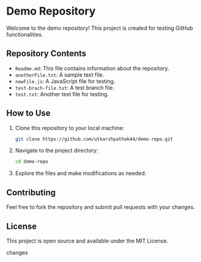 # Demo Repository

Welcome to the demo repository! This project is created for testing GitHub functionalities.

## Repository Contents

- `Readme.md`: This file contains information about the repository.
- `anotherFile.txt`: A sample text file.
- `newFile.js`: A JavaScript file for testing.
- `test-brach-file.txt`: A test branch file.
- `test.txt`: Another text file for testing.

## How to Use

1. Clone this repository to your local machine:

   ```bash
   git clone https://github.com/utkarshpathak44/demo-repo.git
   ```

2. Navigate to the project directory:

   ```bash
   cd demo-repo
   ```

3. Explore the files and make modifications as needed.

## Contributing

Feel free to fork the repository and submit pull requests with your changes.

## License

This project is open source and available under the MIT License.

changes
